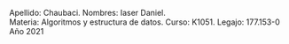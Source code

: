 Apellido: Chaubaci. 
Nombres: Iaser Daniel.  
Materia: Algoritmos y estructura de datos. 
Curso: K1051. 
Legajo: 177.153-0 
Año 2021
